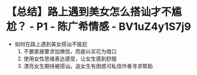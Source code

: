 # 【总结】路上遇到美女怎么搭讪才不尴尬？ - P1 - 陈广希情感 - BV1uZ4y1S7j9

-   如何在路上遇到美女搭讪不尴尬
    1.  不要直接要求加微信，而是以买花为借口
    2.  使用女性思维表达感受，让女生感到舒服
    3.  漂亮女生期待被搭讪，追女生有困惑可私信作者寻求帮助